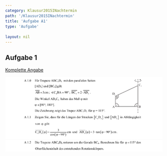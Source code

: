 ```yaml
---
category: Klausur2015INachtermin
path: '/Klausur2015INachtermin'
title: 'Aufgabe A1'
type: 'Aufgabe'

layout: nil
---
```


## Aufgabe 1
<p> <a href="https://www.isb.bayern.de/download/17091/2015_mathe_i_nachtermin_angaben.pdf"> Komplette Angabe </a> </p>
<img src="./Aufgabenstellungen/2015_mi_nt/2015_mathe_i_nachtermin_angaben_a1_1.png">
<img src="./Aufgabenstellungen/2015_mi_nt/2015_mathe_i_nachtermin_angaben_a1_2.png">


